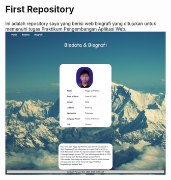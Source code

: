 # First Repository

Ini adalah repository saya yang berisi web biografi yang ditujukan untuk memenuhi tugas Praktikum Pengembangan Aplikasi Web.
![Foto](localhost.png)
